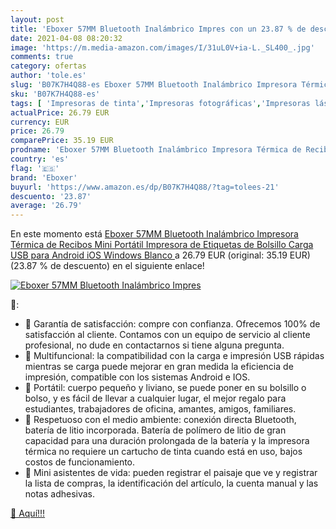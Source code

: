 ```yaml
---
layout: post
title: 'Eboxer 57MM Bluetooth Inalámbrico Impres con un 23.87 % de descuento'
date: 2021-04-08 08:20:32
image: 'https://m.media-amazon.com/images/I/31uL0V+ia-L._SL400_.jpg'
comments: true
category: ofertas
author: 'tole.es'
slug: 'B07K7H4Q88-es Eboxer 57MM Bluetooth Inalámbrico Impresora Térmica de...'
sku: 'B07K7H4Q88-es'
tags: [ 'Impresoras de tinta','Impresoras fotográficas','Impresoras láser y de tinta','Impresoras y accesorios','Informática','android','eboxer', ]
actualPrice: 26.79 EUR
currency: EUR
price: 26.79
comparePrice: 35.19 EUR
prodname: 'Eboxer 57MM Bluetooth Inalámbrico Impresora Térmica de Recibos  Mini Portátil Impresora de Etiquetas de Bolsillo  Carga USB para Android iOS Windows Blanco '
country: 'es'
flag: '🇪🇸'
brand: 'Eboxer'
buyurl: 'https://www.amazon.es/dp/B07K7H4Q88/?tag=tolees-21'
descuento: '23.87'
average: '26.79'
---
```


En este momento está [Eboxer 57MM Bluetooth Inalámbrico Impresora Térmica de Recibos  Mini Portátil Impresora de Etiquetas de Bolsillo  Carga USB para Android iOS Windows Blanco ](https://www.amazon.es/dp/B07K7H4Q88/?tag=tolees-21) a 26.79 EUR (original: 35.19 EUR) (23.87 %  de descuento) en el siguiente enlace!

[![Eboxer 57MM Bluetooth Inalámbrico Impres](https://m.media-amazon.com/images/I/31uL0V+ia-L._SL400_.jpg)](https://www.amazon.es/dp/B07K7H4Q88/?tag=tolees-21)

🔎:

- 🍓 Garantía de satisfacción: compre con confianza. Ofrecemos 100% de satisfacción al cliente. Contamos con un equipo de servicio al cliente profesional, no dude en contactarnos si tiene alguna pregunta.
- 🍓 Multifuncional: la compatibilidad con la carga e impresión USB rápidas mientras se carga puede mejorar en gran medida la eficiencia de impresión, compatible con los sistemas Android e IOS.
- 🍓 Portátil: cuerpo pequeño y liviano, se puede poner en su bolsillo o bolso, y es fácil de llevar a cualquier lugar, el mejor regalo para estudiantes, trabajadores de oficina, amantes, amigos, familiares.
- 🍓 Respetuoso con el medio ambiente: conexión directa Bluetooth, batería de litio incorporada. Batería de polímero de litio de gran capacidad para una duración prolongada de la batería y la impresora térmica no requiere un cartucho de tinta cuando está en uso, bajos costos de funcionamiento.
- 🍓 Mini asistentes de vida: pueden registrar el paisaje que ve y registrar la lista de compras, la identificación del artículo, la cuenta manual y las notas adhesivas.

[🛒 Aquí!!!](https://www.amazon.es/dp/B07K7H4Q88/?tag=tolees-21)
